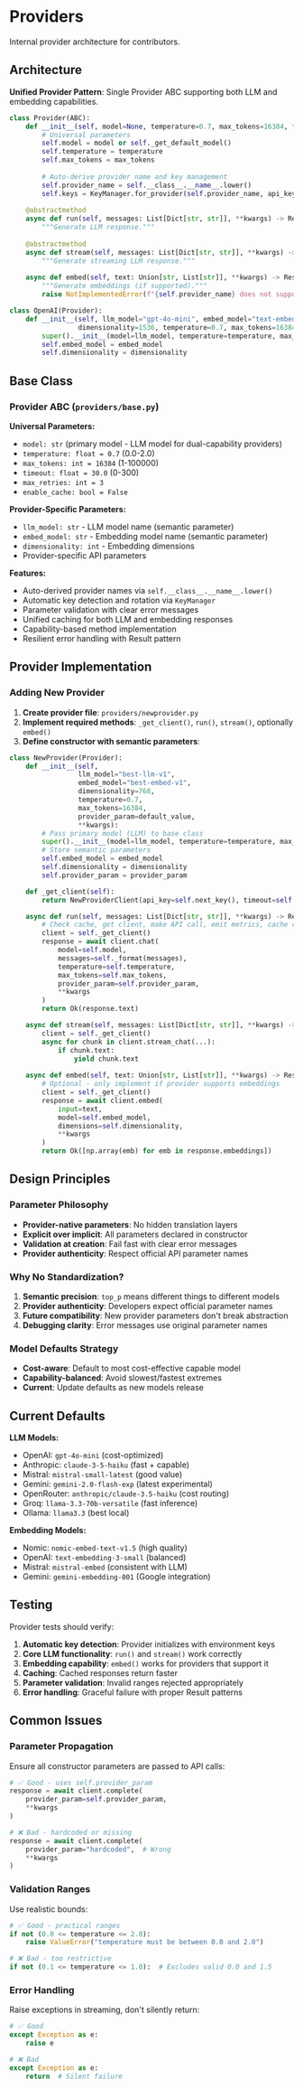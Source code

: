 # Providers

Internal provider architecture for contributors.

## Architecture

**Unified Provider Pattern**: Single Provider ABC supporting both LLM and embedding capabilities.

```python
class Provider(ABC):
    def __init__(self, model=None, temperature=0.7, max_tokens=16384, **kwargs):
        # Universal parameters
        self.model = model or self._get_default_model()
        self.temperature = temperature
        self.max_tokens = max_tokens
        
        # Auto-derive provider name and key management
        self.provider_name = self.__class__.__name__.lower()
        self.keys = KeyManager.for_provider(self.provider_name, api_keys)
        
    @abstractmethod
    async def run(self, messages: List[Dict[str, str]], **kwargs) -> Result:
        """Generate LLM response."""
        
    @abstractmethod  
    async def stream(self, messages: List[Dict[str, str]], **kwargs) -> AsyncIterator[str]:
        """Generate streaming LLM response."""
        
    async def embed(self, text: Union[str, List[str]], **kwargs) -> Result:
        """Generate embeddings (if supported)."""
        raise NotImplementedError(f"{self.provider_name} does not support embeddings")

class OpenAI(Provider):
    def __init__(self, llm_model="gpt-4o-mini", embed_model="text-embedding-3-small",
                 dimensionality=1536, temperature=0.7, max_tokens=16384, **kwargs):
        super().__init__(model=llm_model, temperature=temperature, max_tokens=max_tokens, **kwargs)
        self.embed_model = embed_model
        self.dimensionality = dimensionality
```

## Base Class

### Provider ABC (`providers/base.py`)

**Universal Parameters:**
- `model: str` (primary model - LLM model for dual-capability providers)
- `temperature: float = 0.7` (0.0-2.0)
- `max_tokens: int = 16384` (1-100000)
- `timeout: float = 30.0` (0-300)
- `max_retries: int = 3`
- `enable_cache: bool = False`

**Provider-Specific Parameters:**
- `llm_model: str` - LLM model name (semantic parameter)
- `embed_model: str` - Embedding model name (semantic parameter) 
- `dimensionality: int` - Embedding dimensions
- Provider-specific API parameters

**Features:**
- Auto-derived provider names via `self.__class__.__name__.lower()`
- Automatic key detection and rotation via `KeyManager`
- Parameter validation with clear error messages
- Unified caching for both LLM and embedding responses
- Capability-based method implementation
- Resilient error handling with Result pattern

## Provider Implementation

### Adding New Provider

1. **Create provider file**: `providers/newprovider.py`
2. **Implement required methods**: `_get_client()`, `run()`, `stream()`, optionally `embed()`
3. **Define constructor with semantic parameters**:

```python
class NewProvider(Provider):
    def __init__(self, 
                 llm_model="best-llm-v1",
                 embed_model="best-embed-v1", 
                 dimensionality=768,
                 temperature=0.7,
                 max_tokens=16384,
                 provider_param=default_value,
                 **kwargs):
        # Pass primary model (LLM) to base class
        super().__init__(model=llm_model, temperature=temperature, max_tokens=max_tokens, **kwargs)
        # Store semantic parameters
        self.embed_model = embed_model
        self.dimensionality = dimensionality
        self.provider_param = provider_param

    def _get_client(self):
        return NewProviderClient(api_key=self.next_key(), timeout=self.timeout)

    async def run(self, messages: List[Dict[str, str]], **kwargs) -> Result:
        # Check cache, get client, make API call, emit metrics, cache result
        client = self._get_client()
        response = await client.chat(
            model=self.model,
            messages=self._format(messages),
            temperature=self.temperature,
            max_tokens=self.max_tokens,
            provider_param=self.provider_param,
            **kwargs
        )
        return Ok(response.text)

    async def stream(self, messages: List[Dict[str, str]], **kwargs) -> AsyncIterator[str]:
        client = self._get_client()
        async for chunk in client.stream_chat(...):
            if chunk.text:
                yield chunk.text
                
    async def embed(self, text: Union[str, List[str]], **kwargs) -> Result:
        # Optional - only implement if provider supports embeddings
        client = self._get_client()
        response = await client.embed(
            input=text,
            model=self.embed_model,
            dimensions=self.dimensionality,
            **kwargs
        )
        return Ok([np.array(emb) for emb in response.embeddings])
```

## Design Principles

### Parameter Philosophy
- **Provider-native parameters**: No hidden translation layers
- **Explicit over implicit**: All parameters declared in constructor
- **Validation at creation**: Fail fast with clear error messages
- **Provider authenticity**: Respect official API parameter names

### Why No Standardization?
1. **Semantic precision**: `top_p` means different things to different models
2. **Provider authenticity**: Developers expect official parameter names
3. **Future compatibility**: New provider parameters don't break abstraction
4. **Debugging clarity**: Error messages use original parameter names

### Model Defaults Strategy
- **Cost-aware**: Default to most cost-effective capable model
- **Capability-balanced**: Avoid slowest/fastest extremes
- **Current**: Update defaults as new models release

## Current Defaults

**LLM Models:**
- OpenAI: `gpt-4o-mini` (cost-optimized)
- Anthropic: `claude-3-5-haiku` (fast + capable)
- Mistral: `mistral-small-latest` (good value)
- Gemini: `gemini-2.0-flash-exp` (latest experimental)
- OpenRouter: `anthropic/claude-3.5-haiku` (cost routing)
- Groq: `llama-3.3-70b-versatile` (fast inference)
- Ollama: `llama3.3` (best local)

**Embedding Models:**
- Nomic: `nomic-embed-text-v1.5` (high quality)
- OpenAI: `text-embedding-3-small` (balanced)
- Mistral: `mistral-embed` (consistent with LLM)
- Gemini: `gemini-embedding-001` (Google integration)

## Testing

Provider tests should verify:
1. **Automatic key detection**: Provider initializes with environment keys
2. **Core LLM functionality**: `run()` and `stream()` work correctly
3. **Embedding capability**: `embed()` works for providers that support it
4. **Caching**: Cached responses return faster
5. **Parameter validation**: Invalid ranges rejected appropriately
6. **Error handling**: Graceful failure with proper Result patterns

## Common Issues

### Parameter Propagation
Ensure all constructor parameters are passed to API calls:

```python
# ✅ Good - uses self.provider_param
response = await client.complete(
    provider_param=self.provider_param,
    **kwargs
)

# ❌ Bad - hardcoded or missing
response = await client.complete(
    provider_param="hardcoded",  # Wrong
    **kwargs
)
```

### Validation Ranges
Use realistic bounds:

```python
# ✅ Good - practical ranges
if not (0.0 <= temperature <= 2.0):
    raise ValueError("temperature must be between 0.0 and 2.0")

# ❌ Bad - too restrictive
if not (0.1 <= temperature <= 1.0):  # Excludes valid 0.0 and 1.5
```

### Error Handling
Raise exceptions in streaming, don't silently return:

```python
# ✅ Good
except Exception as e:
    raise e

# ❌ Bad
except Exception as e:
    return  # Silent failure
```